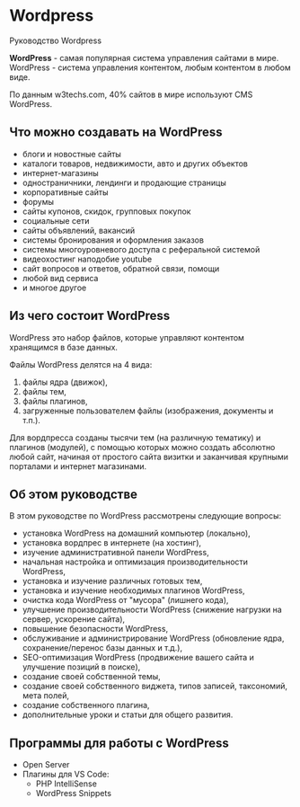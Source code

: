 # Wordpress
Руководство Wordpress

**WordPress** - самая популярная система управления сайтами в мире. WordPress - система управления контентом, любым контентом в любом виде.

По данным w3techs.com, 40% сайтов в мире используют CMS WordPress.

## Что можно создавать на WordPress
* блоги и новостные сайты
* каталоги товаров, недвижимости, авто и других объектов
* интернет-магазины
* одностраничники, лендинги и продающие страницы
* корпоративные сайты
* форумы
* сайты купонов, скидок, групповых покупок
* социальные сети
* сайты объявлений, вакансий
* системы бронирования и оформления заказов
* системы многоуровневого доступа с реферальной системой
* видеохостинг наподобие youtube
* сайт вопросов и ответов, обратной связи, помощи
* любой вид сервиса
* и многое другое

## Из чего состоит WordPress
WordPress это набор файлов, которые управляют контентом хранящимся в базе данных.

Файлы WordPress делятся на 4 вида:
1. файлы ядра (движок),
2. файлы тем,
3. файлы плагинов,
4. загруженные пользователем файлы (изображения, документы и т.п.).

Для вордпресса созданы тысячи тем (на различную тематику) и плагинов (модулей), с помощью которых можно создать абсолютно любой сайт, начиная от простого сайта визитки и заканчивая крупными порталами и интернет магазинами.

## Об этом руководстве
В этом руководстве по WordPress рассмотрены следующие вопросы:
* установка WordPress на домашний компьютер (локально),
* установка вордпрес в интернете (на хостинг),
* изучение административной панели WordPress,
* начальная настройка и оптимизация производительности WordPress,
* установка и изучение различных готовых тем,
* установка и изучение необходимых плагинов WordPress,
* очистка кода WordPress от &quot;мусора&quot; (лишнего кода),
* улучшение производительности WordPress (снижение нагрузки на сервер, ускорение сайта),
* повышение безопасности WordPress,
* обслуживание и администрирование WordPress (обновление ядра, сохранение/перенос базы данных и т.д.),
* SEO-оптимизация WordPress (продвижение вашего сайта и улучшение позиций в поиске),
* создание своей собственной темы,
* создание своей собственного виджета, типов записей, таксономий, мета полей,
* создание собственного плагина,
* дополнительные уроки и статьи для общего развития.

## Программы для работы с WordPress
- Open Server
- Плагины для VS Code:
    - PHP IntelliSense
    - WordPress Snippets
